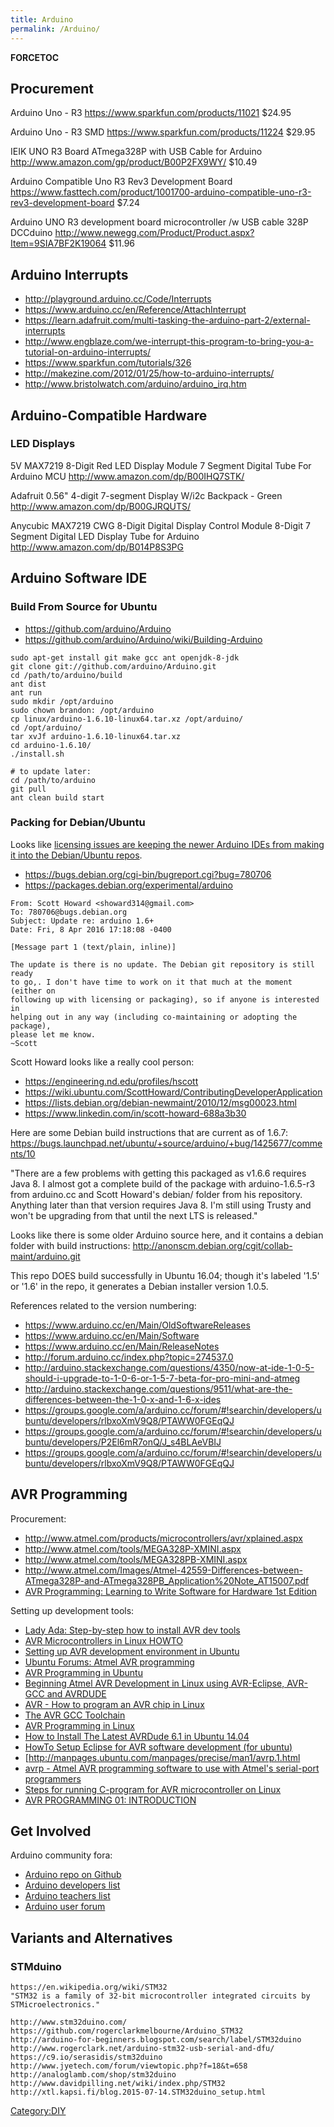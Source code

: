 ```yaml
---
title: Arduino
permalink: /Arduino/
---
```


__FORCETOC__

Procurement
-----------

Arduino Uno - R3 <https://www.sparkfun.com/products/11021> $24.95

Arduino Uno - R3 SMD <https://www.sparkfun.com/products/11224> $29.95

IEIK UNO R3 Board ATmega328P with USB Cable for Arduino <http://www.amazon.com/gp/product/B00P2FX9WY/> $10.49

Arduino Compatible Uno R3 Rev3 Development Board <https://www.fasttech.com/product/1001700-arduino-compatible-uno-r3-rev3-development-board> $7.24

Arduino UNO R3 development board microcontroller /w USB cable 328P DCCduino <http://www.newegg.com/Product/Product.aspx?Item=9SIA7BF2K19064> $11.96

Arduino Interrupts
------------------

-   <http://playground.arduino.cc/Code/Interrupts>
-   <https://www.arduino.cc/en/Reference/AttachInterrupt>
-   <https://learn.adafruit.com/multi-tasking-the-arduino-part-2/external-interrupts>
-   <http://www.engblaze.com/we-interrupt-this-program-to-bring-you-a-tutorial-on-arduino-interrupts/>
-   <https://www.sparkfun.com/tutorials/326>
-   <http://makezine.com/2012/01/25/how-to-arduino-interrupts/>
-   <http://www.bristolwatch.com/arduino/arduino_irq.htm>

Arduino-Compatible Hardware
---------------------------

### LED Displays

5V MAX7219 8-Digit Red LED Display Module 7 Segment Digital Tube For Arduino MCU <http://www.amazon.com/dp/B00IHQ7STK/>

Adafruit 0.56" 4-digit 7-segment Display W/i2c Backpack - Green <http://www.amazon.com/dp/B00GJRQUTS/>

Anycubic MAX7219 CWG 8-Digit Digital Display Control Module 8-Digit 7 Segment Digital LED Display Tube for Arduino <http://www.amazon.com/dp/B014P8S3PG>

Arduino Software IDE
--------------------

### Build From Source for Ubuntu

-   <https://github.com/arduino/Arduino>
-   <https://github.com/arduino/Arduino/wiki/Building-Arduino>

<!-- -->

    sudo apt-get install git make gcc ant openjdk-8-jdk
    git clone git://github.com/arduino/Arduino.git
    cd /path/to/arduino/build
    ant dist
    ant run
    sudo mkdir /opt/arduino
    sudo chown brandon: /opt/arduino
    cp linux/arduino-1.6.10-linux64.tar.xz /opt/arduino/
    cd /opt/arduino/
    tar xvJf arduino-1.6.10-linux64.tar.xz
    cd arduino-1.6.10/
    ./install.sh

    # to update later:
    cd /path/to/arduino
    git pull
    ant clean build start

### Packing for Debian/Ubuntu

Looks like [licensing issues are keeping the newer Arduino IDEs from making it into the Debian/Ubuntu repos](https://github.com/arduino/Arduino/pull/2703).

-   <https://bugs.debian.org/cgi-bin/bugreport.cgi?bug=780706>
-   <https://packages.debian.org/experimental/arduino>

<!-- -->

    From: Scott Howard <showard314@gmail.com>
    To: 780706@bugs.debian.org
    Subject: Update re: arduino 1.6+
    Date: Fri, 8 Apr 2016 17:18:08 -0400

    [Message part 1 (text/plain, inline)]

    The update is there is no update. The Debian git repository is still ready
    to go,. I don't have time to work on it that much at the moment (either on
    following up with licensing or packaging), so if anyone is interested in
    helping out in any way (including co-maintaining or adopting the package),
    please let me know.
    ~Scott

Scott Howard looks like a really cool person:

-   <https://engineering.nd.edu/profiles/hscott>
-   <https://wiki.ubuntu.com/ScottHoward/ContributingDeveloperApplication>
-   <https://lists.debian.org/debian-newmaint/2010/12/msg00023.html>
-   <https://www.linkedin.com/in/scott-howard-688a3b30>

Here are some Debian build instructions that are current as of 1.6.7: <https://bugs.launchpad.net/ubuntu/+source/arduino/+bug/1425677/comments/10>

"There are a few problems with getting this packaged as v1.6.6 requires Java 8. I almost got a complete build of the package with arduino-1.6.5-r3 from arduino.cc and Scott Howard's debian/ folder from his repository. Anything later than that version requires Java 8. I'm still using Trusty and won't be upgrading from that until the next LTS is released."

Looks like there is some older Arduino source here, and it contains a debian folder with build instructions: <http://anonscm.debian.org/cgit/collab-maint/arduino.git>

This repo DOES build successfully in Ubuntu 16.04; though it's labeled '1.5' or '1.6' in the repo, it generates a Debian installer version 1.0.5.

References related to the version numbering:

-   <https://www.arduino.cc/en/Main/OldSoftwareReleases>
-   <https://www.arduino.cc/en/Main/Software>
-   <https://www.arduino.cc/en/Main/ReleaseNotes>
-   <http://forum.arduino.cc/index.php?topic=274537.0>
-   <http://arduino.stackexchange.com/questions/4350/now-at-ide-1-0-5-should-i-upgrade-to-1-0-6-or-1-5-7-beta-for-pro-mini-and-atmeg>
-   <http://arduino.stackexchange.com/questions/9511/what-are-the-differences-between-the-1-0-x-and-1-6-x-ides>
-   <https://groups.google.com/a/arduino.cc/forum/#!searchin/developers/ubuntu/developers/rlbxoXmV9Q8/PTAWW0FGEqQJ>
-   <https://groups.google.com/a/arduino.cc/forum/#!searchin/developers/ubuntu/developers/P2El6mR7onQ/J_s4BLAeVBIJ>
-   <https://groups.google.com/a/arduino.cc/forum/#!searchin/developers/ubuntu/developers/rlbxoXmV9Q8/PTAWW0FGEqQJ>

AVR Programming
---------------

Procurement:

-   <http://www.atmel.com/products/microcontrollers/avr/xplained.aspx>
-   <http://www.atmel.com/tools/MEGA328P-XMINI.aspx>
-   <http://www.atmel.com/tools/MEGA328PB-XMINI.aspx>
-   <http://www.atmel.com/Images/Atmel-42559-Differences-between-ATmega328P-and-ATmega328PB_Application%20Note_AT15007.pdf>
-   [AVR Programming: Learning to Write Software for Hardware 1st Edition](http://www.amazon.com/AVR-Programming-Learning-Software-Hardware/dp/1449355781/)

Setting up development tools:

-   [Lady Ada: Step-by-step how to install AVR dev tools](http://www.ladyada.net/learn/avr/setup-unix.html)
-   [AVR Microcontrollers in Linux HOWTO](http://www.tldp.org/HOWTO/Avr-Microcontrollers-in-Linux-Howto/x207.html)
-   [Setting up AVR development environment in Ubuntu](https://stringofthoughts.wordpress.com/2009/11/06/setting-up-avr-development-environment-in-ubuntu/)
-   [Ubuntu Forums: Atmel AVR programming](http://ubuntuforums.org/showthread.php?t=2034854)
-   [AVR Programming in Ubuntu](https://sites.google.com/site/abhijit86kavr/home/avr-programming-in-ubuntu)
-   [Beginning Atmel AVR Development in Linux using AVR-Eclipse, AVR-GCC and AVRDUDE](http://www.timteatro.net/2012/03/22/beginning-atmel-avr-development-in-linux-using-avr-eclipse-avr-gcc-and-avrdude/)
-   [AVR - How to program an AVR chip in Linux](http://electronics.stackexchange.com/questions/66145/avr-how-to-program-an-avr-chip-in-linux/66163)
-   [The AVR GCC Toolchain](http://avr-eclipse.sourceforge.net/wiki/index.php/The_AVR_GCC_Toolchain)
-   [AVR Programming in Linux](http://www.swharden.com/blog/2013-01-06-avr-programming-in-linux/)
-   [How to Install The Latest AVRDude 6.1 in Ubuntu 14.04](http://ubuntuhandbook.org/index.php/2014/09/install-avrdude-6-1-ubuntu-1404/)
-   [HowTo Setup Eclipse for AVR software development (for ubuntu)](https://blogs.fe.up.pt/fbnsantos/2010/12/16/howto-setup-eclipse-for-avr-software-development/)
-   \[<http://manpages.ubuntu.com/manpages/precise/man1/avrp.1.html>
-   [avrp - Atmel AVR programming software to use with Atmel's serial-port programmers](http://manpages.ubuntu.com/manpages/precise/man1/avrp.1.html)
-   [Steps for running C-program for AVR microcontroller on Linux](https://www.cse.iitb.ac.in/~erts/html_pages/Resources/FirebirdLinux/Programming%20AVR%20from%20Linux.pdf)
-   [AVR PROGRAMMING 01: INTRODUCTION](http://hackaday.com/2010/10/23/avr-programming-introduction/)

Get Involved
------------

Arduino community fora:

-   [Arduino repo on Github](https://github.com/arduino/arduino)
-   [Arduino developers list](https://groups.google.com/a/arduino.cc/forum/#!forum/developers)
-   [Arduino teachers list](https://groups.google.com/a/arduino.cc/forum/#!forum/teachers)
-   [Arduino user forum](http://forum.arduino.cc/)

Variants and Alternatives
-------------------------

### STMduino

    https://en.wikipedia.org/wiki/STM32
    "STM32 is a family of 32-bit microcontroller integrated circuits by STMicroelectronics."

    http://www.stm32duino.com/
    https://github.com/rogerclarkmelbourne/Arduino_STM32
    http://arduino-for-beginners.blogspot.com/search/label/STM32duino
    http://www.rogerclark.net/arduino-stm32-usb-serial-and-dfu/
    https://c9.io/serasidis/stm32duino
    http://www.jyetech.com/forum/viewtopic.php?f=18&t=658
    http://analoglamb.com/shop/stm32duino
    http://www.davidpilling.net/wiki/index.php/STM32
    http://xtl.kapsi.fi/blog.2015-07-14.STM32duino_setup.html

[Category:DIY](/Category:DIY "wikilink")